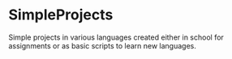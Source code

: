 # SimpleProjects
Simple projects in various languages created either in school for assignments or as basic scripts to learn new languages.
